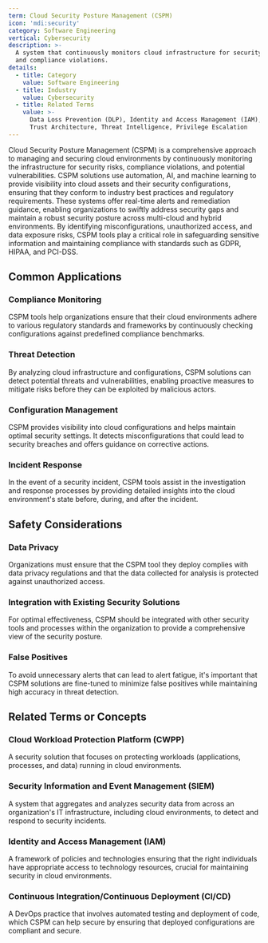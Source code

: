 ```yaml
---
term: Cloud Security Posture Management (CSPM)
icon: 'mdi:security'
category: Software Engineering
vertical: Cybersecurity
description: >-
  A system that continuously monitors cloud infrastructure for security risks
  and compliance violations.
details:
  - title: Category
    value: Software Engineering
  - title: Industry
    value: Cybersecurity
  - title: Related Terms
    value: >-
      Data Loss Prevention (DLP), Identity and Access Management (IAM), Zero
      Trust Architecture, Threat Intelligence, Privilege Escalation
---
```

Cloud Security Posture Management (CSPM) is a comprehensive approach to managing and securing cloud environments by continuously monitoring the infrastructure for security risks, compliance violations, and potential vulnerabilities. CSPM solutions use automation, AI, and machine learning to provide visibility into cloud assets and their security configurations, ensuring that they conform to industry best practices and regulatory requirements. These systems offer real-time alerts and remediation guidance, enabling organizations to swiftly address security gaps and maintain a robust security posture across multi-cloud and hybrid environments. By identifying misconfigurations, unauthorized access, and data exposure risks, CSPM tools play a critical role in safeguarding sensitive information and maintaining compliance with standards such as GDPR, HIPAA, and PCI-DSS.

## Common Applications

### Compliance Monitoring
CSPM tools help organizations ensure that their cloud environments adhere to various regulatory standards and frameworks by continuously checking configurations against predefined compliance benchmarks.

### Threat Detection
By analyzing cloud infrastructure and configurations, CSPM solutions can detect potential threats and vulnerabilities, enabling proactive measures to mitigate risks before they can be exploited by malicious actors.

### Configuration Management
CSPM provides visibility into cloud configurations and helps maintain optimal security settings. It detects misconfigurations that could lead to security breaches and offers guidance on corrective actions.

### Incident Response
In the event of a security incident, CSPM tools assist in the investigation and response processes by providing detailed insights into the cloud environment's state before, during, and after the incident.

## Safety Considerations

### Data Privacy
Organizations must ensure that the CSPM tool they deploy complies with data privacy regulations and that the data collected for analysis is protected against unauthorized access.

### Integration with Existing Security Solutions
For optimal effectiveness, CSPM should be integrated with other security tools and processes within the organization to provide a comprehensive view of the security posture.

### False Positives
To avoid unnecessary alerts that can lead to alert fatigue, it's important that CSPM solutions are fine-tuned to minimize false positives while maintaining high accuracy in threat detection.

## Related Terms or Concepts

### Cloud Workload Protection Platform (CWPP)
A security solution that focuses on protecting workloads (applications, processes, and data) running in cloud environments.

### Security Information and Event Management (SIEM)
A system that aggregates and analyzes security data from across an organization's IT infrastructure, including cloud environments, to detect and respond to security incidents.

### Identity and Access Management (IAM)
A framework of policies and technologies ensuring that the right individuals have appropriate access to technology resources, crucial for maintaining security in cloud environments.

### Continuous Integration/Continuous Deployment (CI/CD)
A DevOps practice that involves automated testing and deployment of code, which CSPM can help secure by ensuring that deployed configurations are compliant and secure.
